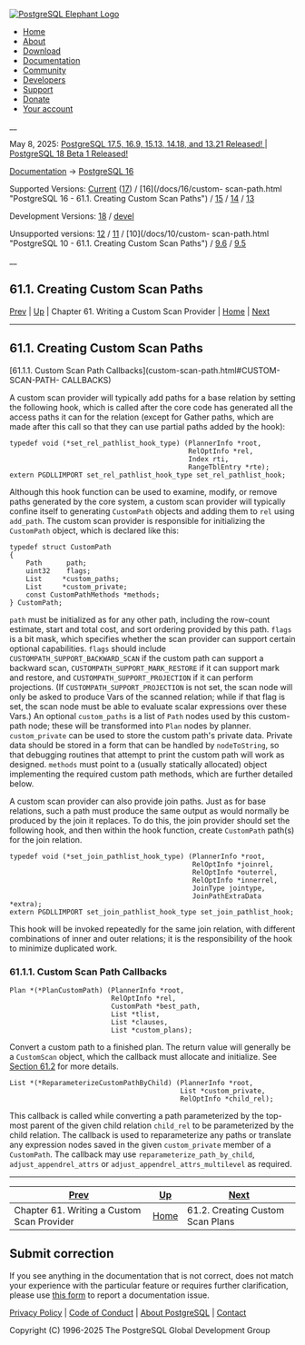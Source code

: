 [ ![PostgreSQL Elephant Logo](/media/img/about/press/elephant.png) ](/)

  * [Home](/ "Home")
  * [About](/about/ "About")
  * [Download](/download/ "Download")
  * [Documentation](/docs/ "Documentation")
  * [Community](/community/ "Community")
  * [Developers](/developer/ "Developers")
  * [Support](/support/ "Support")
  * [Donate](/about/donate/ "Donate")
  * [Your account](/account/ "Your account")

__

May 8, 2025: [ PostgreSQL 17.5, 16.9, 15.13, 14.18, and 13.21 Released! ](/about/news/postgresql-175-169-1513-1418-and-1321-released-3072/) | [ PostgreSQL 18 Beta 1 Released! ](/about/news/postgresql-18-beta-1-released-3070/)

[Documentation](/docs/ "Documentation") -> [PostgreSQL
16](/docs/16/index.html)

Supported Versions: [Current](/docs/current/custom-scan-path.html "PostgreSQL
17 - 61.1. Creating Custom Scan Paths") ([17](/docs/17/custom-scan-path.html
"PostgreSQL 17 - 61.1. Creating Custom Scan Paths")) / [16](/docs/16/custom-
scan-path.html "PostgreSQL 16 - 61.1. Creating Custom Scan Paths") /
[15](/docs/15/custom-scan-path.html "PostgreSQL 15 - 61.1. Creating Custom
Scan Paths") / [14](/docs/14/custom-scan-path.html "PostgreSQL 14 -
61.1. Creating Custom Scan Paths") / [13](/docs/13/custom-scan-path.html
"PostgreSQL 13 - 61.1. Creating Custom Scan Paths")

Development Versions: [18](/docs/18/custom-scan-path.html "PostgreSQL 18 -
61.1. Creating Custom Scan Paths") / [devel](/docs/devel/custom-scan-path.html
"PostgreSQL devel - 61.1. Creating Custom Scan Paths")

Unsupported versions: [12](/docs/12/custom-scan-path.html "PostgreSQL 12 -
61.1. Creating Custom Scan Paths") / [11](/docs/11/custom-scan-path.html
"PostgreSQL 11 - 61.1. Creating Custom Scan Paths") / [10](/docs/10/custom-
scan-path.html "PostgreSQL 10 - 61.1. Creating Custom Scan Paths") /
[9.6](/docs/9.6/custom-scan-path.html "PostgreSQL 9.6 - 61.1. Creating Custom
Scan Paths") / [9.5](/docs/9.5/custom-scan-path.html "PostgreSQL 9.5 -
61.1. Creating Custom Scan Paths")

__

61.1. Creating Custom Scan Paths  
---  
[Prev](custom-scan.html "Chapter 61. Writing a Custom Scan Provider")  | [Up](custom-scan.html "Chapter 61. Writing a Custom Scan Provider") | Chapter 61. Writing a Custom Scan Provider | [Home](index.html "PostgreSQL 16.9 Documentation") |  [Next](custom-scan-plan.html "61.2. Creating Custom Scan Plans")  
  
* * *

## 61.1. Creating Custom Scan Paths #

[61.1.1. Custom Scan Path Callbacks](custom-scan-path.html#CUSTOM-SCAN-PATH-
CALLBACKS)

A custom scan provider will typically add paths for a base relation by setting
the following hook, which is called after the core code has generated all the
access paths it can for the relation (except for Gather paths, which are made
after this call so that they can use partial paths added by the hook):

    
    
    typedef void (*set_rel_pathlist_hook_type) (PlannerInfo *root,
                                                RelOptInfo *rel,
                                                Index rti,
                                                RangeTblEntry *rte);
    extern PGDLLIMPORT set_rel_pathlist_hook_type set_rel_pathlist_hook;
    

Although this hook function can be used to examine, modify, or remove paths
generated by the core system, a custom scan provider will typically confine
itself to generating `CustomPath` objects and adding them to `rel` using
`add_path`. The custom scan provider is responsible for initializing the
`CustomPath` object, which is declared like this:

    
    
    typedef struct CustomPath
    {
        Path      path;
        uint32    flags;
        List     *custom_paths;
        List     *custom_private;
        const CustomPathMethods *methods;
    } CustomPath;
    

`path` must be initialized as for any other path, including the row-count
estimate, start and total cost, and sort ordering provided by this path.
`flags` is a bit mask, which specifies whether the scan provider can support
certain optional capabilities. `flags` should include
`CUSTOMPATH_SUPPORT_BACKWARD_SCAN` if the custom path can support a backward
scan, `CUSTOMPATH_SUPPORT_MARK_RESTORE` if it can support mark and restore,
and `CUSTOMPATH_SUPPORT_PROJECTION` if it can perform projections. (If
`CUSTOMPATH_SUPPORT_PROJECTION` is not set, the scan node will only be asked
to produce Vars of the scanned relation; while if that flag is set, the scan
node must be able to evaluate scalar expressions over these Vars.) An optional
`custom_paths` is a list of `Path` nodes used by this custom-path node; these
will be transformed into `Plan` nodes by planner. `custom_private` can be used
to store the custom path's private data. Private data should be stored in a
form that can be handled by `nodeToString`, so that debugging routines that
attempt to print the custom path will work as designed. `methods` must point
to a (usually statically allocated) object implementing the required custom
path methods, which are further detailed below.

A custom scan provider can also provide join paths. Just as for base
relations, such a path must produce the same output as would normally be
produced by the join it replaces. To do this, the join provider should set the
following hook, and then within the hook function, create `CustomPath` path(s)
for the join relation.

    
    
    typedef void (*set_join_pathlist_hook_type) (PlannerInfo *root,
                                                 RelOptInfo *joinrel,
                                                 RelOptInfo *outerrel,
                                                 RelOptInfo *innerrel,
                                                 JoinType jointype,
                                                 JoinPathExtraData *extra);
    extern PGDLLIMPORT set_join_pathlist_hook_type set_join_pathlist_hook;
    

This hook will be invoked repeatedly for the same join relation, with
different combinations of inner and outer relations; it is the responsibility
of the hook to minimize duplicated work.

### 61.1.1. Custom Scan Path Callbacks #

    
    
    Plan *(*PlanCustomPath) (PlannerInfo *root,
                             RelOptInfo *rel,
                             CustomPath *best_path,
                             List *tlist,
                             List *clauses,
                             List *custom_plans);
    

Convert a custom path to a finished plan. The return value will generally be a
`CustomScan` object, which the callback must allocate and initialize. See
[Section 61.2](custom-scan-plan.html "61.2. Creating Custom Scan Plans") for
more details.

    
    
    List *(*ReparameterizeCustomPathByChild) (PlannerInfo *root,
                                              List *custom_private,
                                              RelOptInfo *child_rel);
    

This callback is called while converting a path parameterized by the top-most
parent of the given child relation `child_rel` to be parameterized by the
child relation. The callback is used to reparameterize any paths or translate
any expression nodes saved in the given `custom_private` member of a
`CustomPath`. The callback may use `reparameterize_path_by_child`,
`adjust_appendrel_attrs` or `adjust_appendrel_attrs_multilevel` as required.

* * *

[Prev](custom-scan.html "Chapter 61. Writing a Custom Scan Provider")  | [Up](custom-scan.html "Chapter 61. Writing a Custom Scan Provider") |  [Next](custom-scan-plan.html "61.2. Creating Custom Scan Plans")  
---|---|---  
Chapter 61. Writing a Custom Scan Provider  | [Home](index.html "PostgreSQL 16.9 Documentation") |  61.2. Creating Custom Scan Plans  
  
## Submit correction

If you see anything in the documentation that is not correct, does not match
your experience with the particular feature or requires further clarification,
please use [this form](/account/comments/new/16/custom-scan-path.html/) to
report a documentation issue.

[Privacy Policy](/about/privacypolicy) | [Code of Conduct](/about/policies/coc/) | [About PostgreSQL](/about/) | [Contact](/about/contact/)  

Copyright (C) 1996-2025 The PostgreSQL Global Development Group

